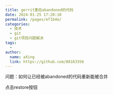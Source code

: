 ```yaml
---
title: gerrit重拾abandoned的代码
date: 2024-01-25 17:20:10
permalink: /pages/ef1b4e/
categories:
  - 技术
  - git
  - git项目问题解决
tags:
  - 
author: 
  name: aXing
  link: https://github.com/08163356
---
```


问题：如何让已经被abandoned的代码重新能被合并

点击restore按钮<!-- more -->
